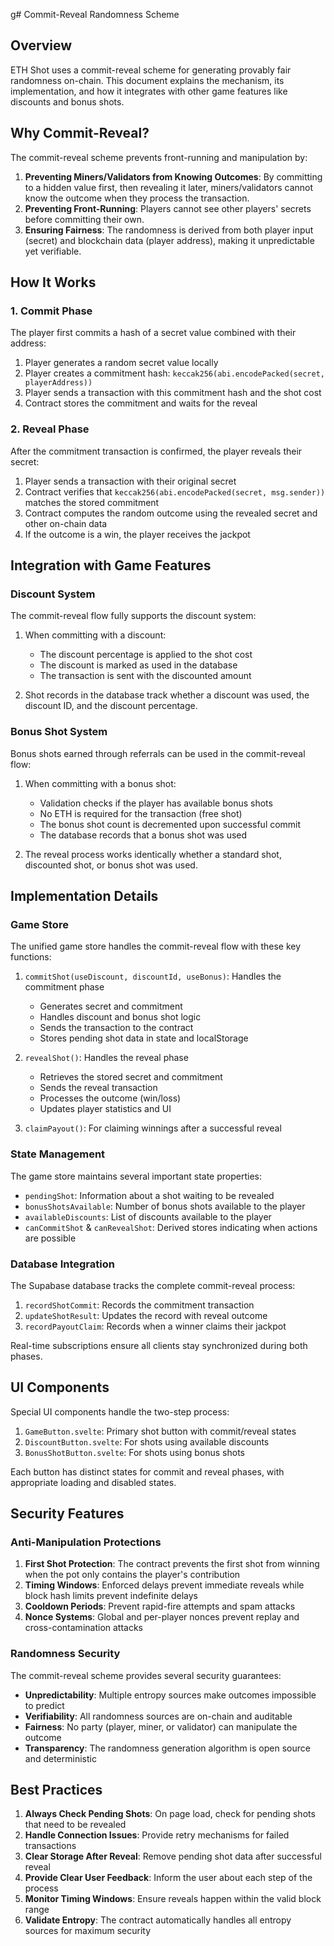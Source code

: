 g# Commit-Reveal Randomness Scheme

## Overview

ETH Shot uses a commit-reveal scheme for generating provably fair randomness on-chain. This document explains the mechanism, its implementation, and how it integrates with other game features like discounts and bonus shots.

## Why Commit-Reveal?

The commit-reveal scheme prevents front-running and manipulation by:

1. **Preventing Miners/Validators from Knowing Outcomes**: By committing to a hidden value first, then revealing it later, miners/validators cannot know the outcome when they process the transaction.
2. **Preventing Front-Running**: Players cannot see other players' secrets before committing their own.
3. **Ensuring Fairness**: The randomness is derived from both player input (secret) and blockchain data (player address), making it unpredictable yet verifiable.

## How It Works

### 1. Commit Phase

The player first commits a hash of a secret value combined with their address:

1. Player generates a random secret value locally
2. Player creates a commitment hash: `keccak256(abi.encodePacked(secret, playerAddress))`
3. Player sends a transaction with this commitment hash and the shot cost
4. Contract stores the commitment and waits for the reveal

### 2. Reveal Phase

After the commitment transaction is confirmed, the player reveals their secret:

1. Player sends a transaction with their original secret
2. Contract verifies that `keccak256(abi.encodePacked(secret, msg.sender))` matches the stored commitment
3. Contract computes the random outcome using the revealed secret and other on-chain data
4. If the outcome is a win, the player receives the jackpot

## Integration with Game Features

### Discount System

The commit-reveal flow fully supports the discount system:

1. When committing with a discount:
   - The discount percentage is applied to the shot cost
   - The discount is marked as used in the database
   - The transaction is sent with the discounted amount

2. Shot records in the database track whether a discount was used, the discount ID, and the discount percentage.

### Bonus Shot System

Bonus shots earned through referrals can be used in the commit-reveal flow:

1. When committing with a bonus shot:
   - Validation checks if the player has available bonus shots
   - No ETH is required for the transaction (free shot)
   - The bonus shot count is decremented upon successful commit
   - The database records that a bonus shot was used

2. The reveal process works identically whether a standard shot, discounted shot, or bonus shot was used.

## Implementation Details

### Game Store

The unified game store handles the commit-reveal flow with these key functions:

1. `commitShot(useDiscount, discountId, useBonus)`: Handles the commitment phase
   - Generates secret and commitment
   - Handles discount and bonus shot logic
   - Sends the transaction to the contract
   - Stores pending shot data in state and localStorage

2. `revealShot()`: Handles the reveal phase
   - Retrieves the stored secret and commitment
   - Sends the reveal transaction
   - Processes the outcome (win/loss)
   - Updates player statistics and UI

3. `claimPayout()`: For claiming winnings after a successful reveal

### State Management

The game store maintains several important state properties:

- `pendingShot`: Information about a shot waiting to be revealed
- `bonusShotsAvailable`: Number of bonus shots available to the player
- `availableDiscounts`: List of discounts available to the player
- `canCommitShot` & `canRevealShot`: Derived stores indicating when actions are possible

### Database Integration

The Supabase database tracks the complete commit-reveal process:

1. `recordShotCommit`: Records the commitment transaction
2. `updateShotResult`: Updates the record with reveal outcome
3. `recordPayoutClaim`: Records when a winner claims their jackpot

Real-time subscriptions ensure all clients stay synchronized during both phases.

## UI Components

Special UI components handle the two-step process:

1. `GameButton.svelte`: Primary shot button with commit/reveal states
2. `DiscountButton.svelte`: For shots using available discounts
3. `BonusShotButton.svelte`: For shots using bonus shots

Each button has distinct states for commit and reveal phases, with appropriate loading and disabled states.

## Security Features

### Anti-Manipulation Protections

1. **First Shot Protection**: The contract prevents the first shot from winning when the pot only contains the player's contribution
2. **Timing Windows**: Enforced delays prevent immediate reveals while block hash limits prevent indefinite delays
3. **Cooldown Periods**: Prevent rapid-fire attempts and spam attacks
4. **Nonce Systems**: Global and per-player nonces prevent replay and cross-contamination attacks

### Randomness Security

The commit-reveal scheme provides several security guarantees:

- **Unpredictability**: Multiple entropy sources make outcomes impossible to predict
- **Verifiability**: All randomness sources are on-chain and auditable
- **Fairness**: No party (player, miner, or validator) can manipulate the outcome
- **Transparency**: The randomness generation algorithm is open source and deterministic

## Best Practices

1. **Always Check Pending Shots**: On page load, check for pending shots that need to be revealed
2. **Handle Connection Issues**: Provide retry mechanisms for failed transactions
3. **Clear Storage After Reveal**: Remove pending shot data after successful reveal
4. **Provide Clear User Feedback**: Inform the user about each step of the process
5. **Monitor Timing Windows**: Ensure reveals happen within the valid block range
6. **Validate Entropy**: The contract automatically handles all entropy sources for maximum security

